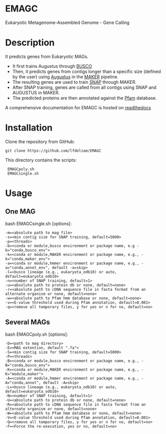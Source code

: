 # EMAGC
Eukaryotic Metagenome-Assembled Genome - Gene Calling

Description
===========

It predicts genes from Eukaryotic MAGs.

* It first trains Augustus through [BUSCO](https://busco.ezlab.org/busco_userguide.html)
* Then, it predicts genes from contigs longer than a specific size (defined by the user) 
    using [Augustus](http://augustus.gobics.de/) in the [MAKER](https://yandell-lab.org/software/maker.html) pipeline.
* The resulting genes are used to train [SNAP](https://github.com/KorfLab/SNAP) through MAKER.
* After SNAP training, genes are called from all contigs using SNAP and AUGUSTUS in MAKER.
* The predicted proteins are then annotated against the [Pfam](https://pfam.xfam.org/) database.


A comprehensive documentation for EMAGC is hosted on [readthedocs](https://emagc.readthedocs.io/en/latest/)
 

Installation
============

Clone the repository from GitHub:

    git clone https://github.com/lfdelzam/EMAGC

This directory contains the scripts:

     EMAGCpoly.sh
     EMAGCsingle.sh


Usage
=====

One MAG
-------

bash EMAGCsingle.sh [options]:

    -m=<absolute path to mag file>
    -s=<min contig size for SNAP training, default=5000>
    -p=<threads>
    -b=<conda or module,busco environment or package name, e.g -b="conda,busco_env">
    -k=<conda or module,MAKER environment or package name, e.g., -k="conda,maker_env">
    -a=<conda or module,hmmer environment or package name, e.g., -a="conda,annot_env", default -a=skip>
    -l=<busco lineage (e.g., eukaryota_odb10) or auto, default=eukaryota_odb10>
    -n=<number of SNAP training, default=1>
    -u=<absolute path to protein db or none, default=none>
    -r=<absolute path to cDNA sequence file in fasta format from an alternate organism or none, default=none>
    -w=<absolute path to Pfam hmm database or none, default=none>
    -v=<E-value threshold used during Pfam annotation, default=0.001>
    -q=<remove all temporary files, y for yes or n for no, default=no>

Several MAGs
------------

bash EMAGCpoly.sh [options]:

    -D=<path to mag directory>
    -E=<MAG extention, default ".fa">
    -S=<min contig size for SNAP training, default=5000>
    -P=<threads>
    -B=<conda or module,busco environment or package name, e.g., -B="conda,busco_env">
    -K=<conda or module,MAKER environment or package name, e.g., -K="module,maker">
    -A=<conda or module,hmmer environment or package name, e.g., -A="conda,annot", default -A=skip>
    -L=<busco lineage (e.g., eukaryota_odb10) or auto, default=eukaryota_odb10>
    -N=<number of SNAP training, default=1>
    -U=<absolute path to protein db or none, default=none>
    -R=<absolute path to cDNA sequence file in fasta format from an alternate organism or none, default=none>
    -W=<absolute path to Pfam hmm database or none, default=none>
    -V=<E-value threshold used during Pfam annotation, default=0.001>
    -Q=<remove all temporary files, y for yes or n for no, default=no>
    -F=<Force the re-execution, yes or no, default=no>

